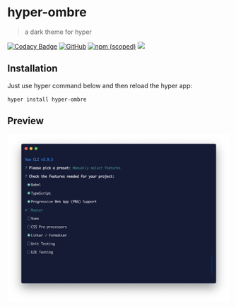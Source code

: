 # hyper-ombre

> a dark theme for hyper

[![Codacy Badge](https://api.codacy.com/project/badge/Grade/e6dbb8e795934921b3607b6e4a551808)](https://www.codacy.com/app/ulyso/hyper-ombre?utm_source=github.com&amp;utm_medium=referral&amp;utm_content=OmbreDev/hyper-ombre&amp;utm_campaign=Badge_Grade) [![GitHub](https://img.shields.io/github/license/mashape/apistatus.svg?style=flat-square)](https://github.com/OmbreDev/hyper-ombre) [![npm (scoped)](https://img.shields.io/npm/v/hyper-ombre.svg?style=flat-square)](https://github.com/OmbreDev/hyper-ombre) [![](https://img.shields.io/npm/dw/hyper-ombre.svg)](https://github.com/OmbreDev/hyper-ombre)

## Installation

Just use hyper command below and then reload the hyper app:

```
hyper install hyper-ombre
```

## Preview

![](./screenshot.png)
